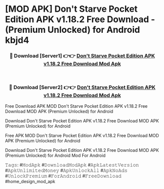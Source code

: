 # [MOD APK] Don't Starve Pocket Edition APK v1.18.2 Free Download - (Premium Unlocked) for Android kbjd4



<div align="center">
<h3>🔴 Download [Server1] 👉👉 <a href="https://momento.my/?title=Don't_Starve_Pocket_Edition_APK_v1.18.2_Free_Download">Don't Starve Pocket Edition APK v1.18.2 Free Download Mod Apk</a></h3><br>

<h3>🔴 Download [Server2] 👉👉 <a href="https://momento.my/?title=Don't_Starve_Pocket_Edition_APK_v1.18.2_Free_Download">Don't Starve Pocket Edition APK v1.18.2 Free Download Mod Apk</a></h3>
</div>



Free Download APK MOD Don't Starve Pocket Edition APK v1.18.2 Free Download MOD APK (Premium Unlocked) for Android

Download Don't Starve Pocket Edition APK v1.18.2 Free Download MOD APK (Premium Unlocked) for Android

Free APK MOD Don't Starve Pocket Edition APK v1.18.2 Free Download MOD APK (Premium Unlocked) for Android

Download Don't Starve Pocket Edition APK v1.18.2 Free Download MOD APK (Premium Unlocked) for Android Mod For Android

𝚃𝚊𝚐𝚜: #𝙼𝚘𝚍𝙰𝚙𝚔 #𝙳𝚘𝚠𝚗𝚕𝚘𝚊𝚍𝙼𝚘𝚍𝙰𝚙𝚔 #𝙰𝚙𝚔𝙻𝚊𝚝𝚎𝚜𝚝𝚅𝚎𝚛𝚜𝚒𝚘𝚗 #𝙰𝚙𝚔𝚄𝚗𝚕𝚒𝚖𝚒𝚝𝚎𝚍𝙼𝚘𝚗𝚎𝚢 #𝙰𝚙𝚔𝚄𝚗𝚕𝚘𝚌𝚔𝙰𝚕𝚕 #𝙰𝚙𝚔𝙽𝚘𝙰𝚍𝚜 #𝚄𝚗𝚕𝚘𝚌𝚔𝙿𝚛𝚎𝚖𝚒𝚞𝚖 #𝙵𝚘𝚛𝙰𝚗𝚍𝚛𝚘𝚒𝚍 #𝙵𝚛𝚎𝚎𝙳𝚘𝚠𝚗𝚕𝚘𝚊𝚍 #home_design_mod_apk
